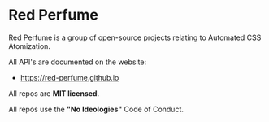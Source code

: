 # Red Perfume

Red Perfume is a group of open-source projects relating to Automated CSS Atomization.

All API's are documented on the website:

* https://red-perfume.github.io

All repos are **MIT licensed**.

All repos use the **"No Ideologies"** Code of Conduct.
